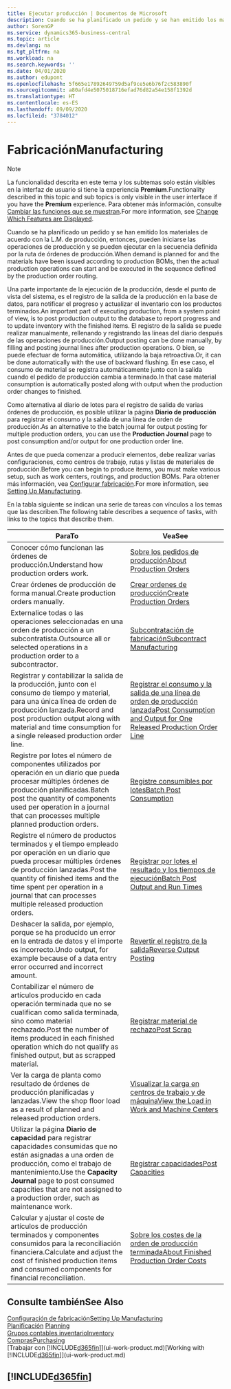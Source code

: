 ```yaml
---
title: Ejecutar producción | Documentos de Microsoft
description: Cuando se ha planificado un pedido y se han emitido los materiales de acuerdo con la L.M. de producción, entonces, pueden iniciarse las operaciones de producción y se pueden ejecutar en la secuencia definida por la ruta de órdenes de producción.
author: SorenGP
ms.service: dynamics365-business-central
ms.topic: article
ms.devlang: na
ms.tgt_pltfrm: na
ms.workload: na
ms.search.keywords: ''
ms.date: 04/01/2020
ms.author: edupont
ms.openlocfilehash: 5f665e17892649759d5af9ce5e6b76f2c583890f
ms.sourcegitcommit: a80afd4e5075018716efad76d82a54e158f1392d
ms.translationtype: HT
ms.contentlocale: es-ES
ms.lasthandoff: 09/09/2020
ms.locfileid: "3784012"
---
```

# <a name="manufacturing"></a><span data-ttu-id="9d03b-103">Fabricación</span><span class="sxs-lookup"><span data-stu-id="9d03b-103">Manufacturing</span></span>
> [!NOTE]
> <span data-ttu-id="9d03b-104">La funcionalidad descrita en este tema y los subtemas solo están visibles en la interfaz de usuario si tiene la experiencia **Premium**.</span><span class="sxs-lookup"><span data-stu-id="9d03b-104">Functionality described in this topic and sub topics is only visible in the user interface if you have the **Premium** experience.</span></span> <span data-ttu-id="9d03b-105">Para obtener más información, consulte [Cambiar las funciones que se muestran](ui-experiences.md).</span><span class="sxs-lookup"><span data-stu-id="9d03b-105">For more information, see [Change Which Features are Displayed](ui-experiences.md).</span></span>

<span data-ttu-id="9d03b-106">Cuando se ha planificado un pedido y se han emitido los materiales de acuerdo con la L.M. de producción, entonces, pueden iniciarse las operaciones de producción y se pueden ejecutar en la secuencia definida por la ruta de órdenes de producción.</span><span class="sxs-lookup"><span data-stu-id="9d03b-106">When demand is planned for and the materials have been issued according to production BOMs, then the actual production operations can start and be executed in the sequence defined by the production order routing.</span></span>  

<span data-ttu-id="9d03b-107">Una parte importante de la ejecución de la producción, desde el punto de vista del sistema, es el registro de la salida de la producción en la base de datos, para notificar el progreso y actualizar el inventario con los productos terminados.</span><span class="sxs-lookup"><span data-stu-id="9d03b-107">An important part of executing production, from a system point of view, is to post production output to the database to report progress and to update inventory with the finished items.</span></span> <span data-ttu-id="9d03b-108">El registro de la salida se puede realizar manualmente, rellenando y registrando las líneas del diario después de las operaciones de producción.</span><span class="sxs-lookup"><span data-stu-id="9d03b-108">Output posting can be done manually, by filling and posting journal lines after production operations.</span></span> <span data-ttu-id="9d03b-109">O bien, se puede efectuar de forma automática, utilizando la baja retroactiva.</span><span class="sxs-lookup"><span data-stu-id="9d03b-109">Or, it can be done automatically with the use of backward flushing.</span></span> <span data-ttu-id="9d03b-110">En ese caso, el consumo de material se registra automáticamente junto con la salida cuando el pedido de producción cambia a terminado.</span><span class="sxs-lookup"><span data-stu-id="9d03b-110">In that case material consumption is automatically posted along with output when the production order changes to finished.</span></span>  

<span data-ttu-id="9d03b-111">Como alternativa al diario de lotes para el registro de salida de varias órdenes de producción, es posible utilizar la página **Diario de producción** para registrar el consumo y la salida de una línea de orden de producción.</span><span class="sxs-lookup"><span data-stu-id="9d03b-111">As an alternative to the batch journal for output posting for multiple production orders, you can use the **Production Journal** page to post consumption and/or output for one production order line.</span></span>

<span data-ttu-id="9d03b-112">Antes de que pueda comenzar a producir elementos, debe realizar varias configuraciones, como centros de trabajo, rutas y listas de materiales de producción.</span><span class="sxs-lookup"><span data-stu-id="9d03b-112">Before you can begin to produce items, you must make various setup, such as work centers, routings, and production BOMs.</span></span> <span data-ttu-id="9d03b-113">Para obtener más información, vea [Configurar fabricación](production-configure-production-processes.md).</span><span class="sxs-lookup"><span data-stu-id="9d03b-113">For more information, see [Setting Up Manufacturing](production-configure-production-processes.md).</span></span>

<span data-ttu-id="9d03b-114">En la tabla siguiente se indican una serie de tareas con vínculos a los temas que las describen.</span><span class="sxs-lookup"><span data-stu-id="9d03b-114">The following table describes a sequence of tasks, with links to the topics that describe them.</span></span>   

|<span data-ttu-id="9d03b-115">**Para**</span><span class="sxs-lookup"><span data-stu-id="9d03b-115">**To**</span></span>|<span data-ttu-id="9d03b-116">**Vea**</span><span class="sxs-lookup"><span data-stu-id="9d03b-116">**See**</span></span>|  
|------------|-------------|  
|<span data-ttu-id="9d03b-117">Conocer cómo funcionan las órdenes de producción.</span><span class="sxs-lookup"><span data-stu-id="9d03b-117">Understand how production orders work.</span></span>|[<span data-ttu-id="9d03b-118">Sobre los pedidos de producción</span><span class="sxs-lookup"><span data-stu-id="9d03b-118">About Production Orders</span></span>](production-about-production-orders.md)|
|<span data-ttu-id="9d03b-119">Crear órdenes de producción de forma manual.</span><span class="sxs-lookup"><span data-stu-id="9d03b-119">Create production orders manually.</span></span>|[<span data-ttu-id="9d03b-120">Crear ordenes de producción</span><span class="sxs-lookup"><span data-stu-id="9d03b-120">Create Production Orders</span></span>](production-how-to-create-production-orders.md)|
|<span data-ttu-id="9d03b-121">Externalice todas o las operaciones seleccionadas en una orden de producción a un subcontratista.</span><span class="sxs-lookup"><span data-stu-id="9d03b-121">Outsource all or selected operations in a production order to a subcontractor.</span></span>|[<span data-ttu-id="9d03b-122">Subcontratación de fabricación</span><span class="sxs-lookup"><span data-stu-id="9d03b-122">Subcontract Manufacturing</span></span>](production-how-to-subcontract-manufacturing.md)|
|<span data-ttu-id="9d03b-123">Registrar y contabilizar la salida de la producción, junto con el consumo de tiempo y material, para una única línea de orden de producción lanzada.</span><span class="sxs-lookup"><span data-stu-id="9d03b-123">Record and post production output along with material and time consumption for a single released production order line.</span></span>|[<span data-ttu-id="9d03b-124">Registrar el consumo y la salida de una línea de orden de producción lanzada</span><span class="sxs-lookup"><span data-stu-id="9d03b-124">Post Consumption and Output for One Released Production Order Line</span></span>](production-how-to-register-consumption-and-output.md)|  
|<span data-ttu-id="9d03b-125">Registre por lotes el número de componentes utilizados por operación en un diario que pueda procesar múltiples órdenes de producción planificadas.</span><span class="sxs-lookup"><span data-stu-id="9d03b-125">Batch post the quantity of components used per operation in a journal that can processes multiple planned production orders.</span></span>|[<span data-ttu-id="9d03b-126">Registre consumibles por lotes</span><span class="sxs-lookup"><span data-stu-id="9d03b-126">Batch Post Consumption</span></span>](production-how-to-post-consumption.md)|
|<span data-ttu-id="9d03b-127">Registre el número de productos terminados y el tiempo empleado por operación en un diario que pueda procesar múltiples órdenes de producción lanzadas.</span><span class="sxs-lookup"><span data-stu-id="9d03b-127">Post the quantity of finished items and the time spent per operation in a journal that can processes multiple released production orders.</span></span>|[<span data-ttu-id="9d03b-128">Registrar por lotes el resultado y los tiempos de ejecución</span><span class="sxs-lookup"><span data-stu-id="9d03b-128">Batch Post Output and Run Times</span></span>](production-how-to-post-output-quantity.md)|
|<span data-ttu-id="9d03b-129">Deshacer la salida, por ejemplo, porque se ha producido un error en la entrada de datos y el importe es incorrecto.</span><span class="sxs-lookup"><span data-stu-id="9d03b-129">Undo output, for example because of a data entry error occurred and incorrect amount.</span></span>  |[<span data-ttu-id="9d03b-130">Revertir el registro de la salida</span><span class="sxs-lookup"><span data-stu-id="9d03b-130">Reverse Output Posting</span></span>](production-how-to-reverse-output-posting.md)|  
|<span data-ttu-id="9d03b-131">Contabilizar el número de artículos producido en cada operación terminada que no se cualifican como salida terminada, sino como material rechazado.</span><span class="sxs-lookup"><span data-stu-id="9d03b-131">Post the number of items produced in each finished operation which do not qualify as finished output, but as scrapped material.</span></span>|[<span data-ttu-id="9d03b-132">Registrar material de rechazo</span><span class="sxs-lookup"><span data-stu-id="9d03b-132">Post Scrap</span></span>](production-how-to-post-scrap.md)|
|<span data-ttu-id="9d03b-133">Ver la carga de planta como resultado de órdenes de producción planificadas y lanzadas.</span><span class="sxs-lookup"><span data-stu-id="9d03b-133">View the shop floor load as a result of planned and released production orders.</span></span>|[<span data-ttu-id="9d03b-134">Visualizar la carga en centros de trabajo y de máquina</span><span class="sxs-lookup"><span data-stu-id="9d03b-134">View the Load in Work and Machine Centers</span></span>](production-how-to-view-the-load-on-work-centers.md)|      
|<span data-ttu-id="9d03b-135">Utilizar la página **Diario de capacidad** para registrar capacidades consumidas que no están asignadas a una orden de producción, como el trabajo de mantenimiento.</span><span class="sxs-lookup"><span data-stu-id="9d03b-135">Use the **Capacity Journal** page to post consumed capacities that are not assigned to a production order, such as maintenance work.</span></span>|[<span data-ttu-id="9d03b-136">Registrar capacidades</span><span class="sxs-lookup"><span data-stu-id="9d03b-136">Post Capacities</span></span>](production-how-to-post-capacities.md)|  
|<span data-ttu-id="9d03b-137">Calcular y ajustar el coste de artículos de producción terminados y componentes consumidos para la reconciliación financiera.</span><span class="sxs-lookup"><span data-stu-id="9d03b-137">Calculate and adjust the cost of finished production items and consumed components for financial reconciliation.</span></span>|[<span data-ttu-id="9d03b-138">Sobre los costes de la orden de producción terminada</span><span class="sxs-lookup"><span data-stu-id="9d03b-138">About Finished Production Order Costs</span></span>](finance-about-finished-production-order-costs.md)|  

## <a name="see-also"></a><span data-ttu-id="9d03b-139">Consulte también</span><span class="sxs-lookup"><span data-stu-id="9d03b-139">See Also</span></span>  
[<span data-ttu-id="9d03b-140">Configuración de fabricación</span><span class="sxs-lookup"><span data-stu-id="9d03b-140">Setting Up Manufacturing</span></span>](production-configure-production-processes.md)  
<span data-ttu-id="9d03b-141">[Planificación](production-planning.md)    </span><span class="sxs-lookup"><span data-stu-id="9d03b-141">[Planning](production-planning.md)    </span></span>  
[<span data-ttu-id="9d03b-142">Grupos contables inventario</span><span class="sxs-lookup"><span data-stu-id="9d03b-142">Inventory</span></span>](inventory-manage-inventory.md)  
[<span data-ttu-id="9d03b-143">Compras</span><span class="sxs-lookup"><span data-stu-id="9d03b-143">Purchasing</span></span>](purchasing-manage-purchasing.md)  
<span data-ttu-id="9d03b-144">[Trabajar con [!INCLUDE[d365fin](includes/d365fin_md.md)]](ui-work-product.md)</span><span class="sxs-lookup"><span data-stu-id="9d03b-144">[Working with [!INCLUDE[d365fin](includes/d365fin_md.md)]](ui-work-product.md)</span></span>

## [!INCLUDE[d365fin](includes/free_trial_md.md)]  
